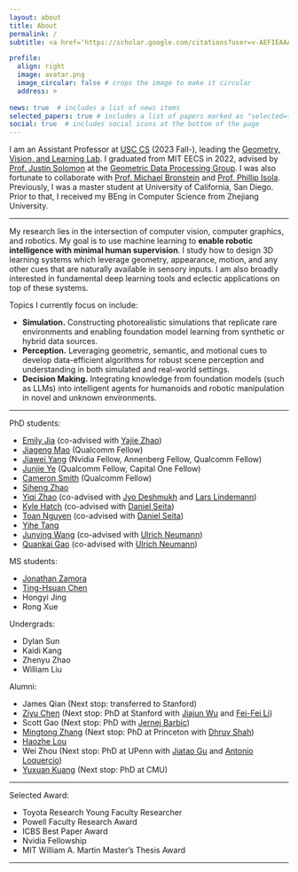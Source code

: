 ```yaml
---
layout: about
title: About
permalink: /
subtitle: <a href='https://scholar.google.com/citations?user=v-AEFIEAAAAJ&hl=en'>[Google Scholar]</a> <a href='mailto:yue.w@usc.edu'>[Email]</a> 

profile:
  align: right
  image: avatar.png
  image_circular: false # crops the image to make it circular
  address: > 
    
news: true  # includes a list of news items
selected_papers: true # includes a list of papers marked as "selected={true}"
social: true  # includes social icons at the bottom of the page
---
```


I am an Assistant Professor at [USC CS](https://www.cs.usc.edu) (2023 Fall-), leading the [Geometry, Vision, and Learning Lab](https://usc-gvl.github.io). I graduated from MIT EECS in 2022, advised by [Prof. Justin Solomon](https://people.csail.mit.edu/jsolomon) at the [Geometric Data Processing Group](https://groups.csail.mit.edu/gdpgroup). I was also fortunate to collaborate with [Prof. Michael Bronstein](https://www.cs.ox.ac.uk/people/michael.bronstein/) and [Prof. Phillip Isola](https://web.mit.edu/phillipi/). Previously, I was a master student at University of California, San Diego. Prior to that, I received my BEng in Computer Science from Zhejiang University.  

<!-- I've received the [Nvidia Fellowship](https://www.nvidia.com/en-us/research/graduate-fellowships/) (2020-2021) and the MIT EECS William A. Martin Master’s Thesis Award (2021).  -->


<!-- <span style="color:red">I am looking to hire multiple PhDs/visiting students. In particular, we welcome students from marginalized groups. We firmly support [Viterbi school's DEI initiative](https://viterbischool.usc.edu/diversity-equity-inclusion/) to contribute to diversity. For PhD applicants, please mention my name in your application. Interested candidates for visiting positions can fill [this form](https://forms.gle/RerZfDqCqmCj8As27) and I will respond as soon as I find a good fit. </span> -->


---
My research lies in the intersection of computer vision, computer graphics, and robotics. My goal is to use machine learning to <strong>enable robotic intelligence with minimal human supervision</strong>. I study how to design 3D learning systems which leverage geometry, appearance, motion, and any other cues that are naturally available in sensory inputs. I am also broadly interested in fundamental deep learning tools and eclectic applications on top of these systems.

Topics I currently focus on include:
* <strong>Simulation.</strong> Constructing photorealistic simulations that replicate rare environments and enabling foundation model learning from synthetic or hybrid data sources.
* <strong>Perception.</strong> Leveraging geometric, semantic, and motional cues to develop data-efficient algorithms for robust scene perception and understanding in both simulated and real-world settings.  
* <strong>Decision Making.</strong> Integrating knowledge from foundation models (such as LLMs) into intelligent agents for humanoids and robotic manipulation in novel and unknown environments. 

---
PhD students:
* [Emily Jia](https://emily-jia.github.io/personal-web/) (co-advised with [Yajie Zhao](https://www.yajie-zhao.com))
* [Jiageng Mao](https://scholar.google.com.hk/citations?user=5S9eZbcAAAAJ&hl=zh-CN) (Qualcomm Fellow)
* [Jiawei Yang](https://jiawei-yang.github.io) (Nvidia Fellow, Annenberg Fellow, Qualcomm Fellow)
* [Junjie Ye](https://jay-ye.github.io) (Qualcomm Fellow, Capital One Fellow)
* [Cameron Smith](https://cameronosmith.github.io) (Qualcomm Fellow)
* [Siheng Zhao](https://sihengz02.github.io)
* [Yiqi Zhao](https://zhaoy37.github.io) (co-advised with [Jyo Deshmukh](https://jdeshmukh.github.io/) and [Lars Lindemann](https://sites.google.com/view/larslindemann/main-page))
* [Kyle Hatch](https://khatch31.github.io) (co-advised with [Daniel Seita](https://danielseita.github.io/))
* [Toan Nguyen](https://toannguyen1904.github.io) (co-advised with [Daniel Seita](https://danielseita.github.io/))
* [Yihe Tang](https://tangyihe.com)
* [Junying Wang](https://junyingw.github.io) (co-advised with [Ulrich Neumann](https://scholar.google.com/citations?user=MHet2VoAAAAJ&hl=en))
* [Quankai Gao](https://zerg-overmind.github.io) (co-advised with [Ulrich Neumann](https://scholar.google.com/citations?user=MHet2VoAAAAJ&hl=en))
  
MS students:
* [Jonathan Zamora](https://jonzamora.dev)
* [Ting-Hsuan Chen](https://koi953215.github.io)
* Hongyi Jing
* Rong Xue

Undergrads:
* Dylan Sun
* Kaidi Kang
* Zhenyu Zhao
* William Liu

Alumni:
* James Qian (Next stop: transferred to Stanford)
* [Ziyu Chen](https://scholar.google.com/citations?user=u9Z__t0AAAAJ&hl=zh-CN) (Next stop: PhD at Stanford with [Jiajun Wu](https://jiajunwu.com) and [Fei-Fei Li](http://vision.stanford.edu))
* Scott Gao (Next stop: PhD with [Jernej Barbic](https://viterbi-web.usc.edu/~jbarbic/))
* [Mingtong Zhang](https://robo-alex.github.io) (Next stop: PhD at Princeton with [Dhruv Shah](https://ece.princeton.edu/people/shahd))
* [Haozhe Lou](https://scholar.google.com/citations?user=BIPK9KEAAAAJ&hl=en)
* Wei Zhou (Next stop: PhD at UPenn with [Jiatao Gu](https://jiataogu.me) and [Antonio Loquercio](https://antonilo.github.io/))
* [Yuxuan Kuang](https://yuxuank.com) (Next stop: PhD at CMU)

---

Selected Award:

* Toyota Research Young Faculty Researcher 
* Powell Faculty Research Award
* ICBS Best Paper Award
* Nvidia Fellowship
* MIT William A. Martin Master’s Thesis Award

---
<!-- <span style="color:red">We have research internship positions all year at Nvidia Research. If you're pursuing a PhD and interested in any topics above, feel free to contact me at yuewang@nvidia.com.</span> -->
<!-- <span style="color:red">DGCNN received the Frontiers of Science Award (a.k.a [Best Paper Award at ICBS](https://www.icbs.cn/en/web/index/18009_1581229__)), one of the only four awardees in the Graphics and Geometric Computing area in the past 5 years. </span> -->
<!-- <span style="color:red">We are organizing ["Neural fields for robotics and autonomous driving"](http://neural-fields.xyz) at ICCV2023. We welcome paper submission to our workshop!</span> -->
